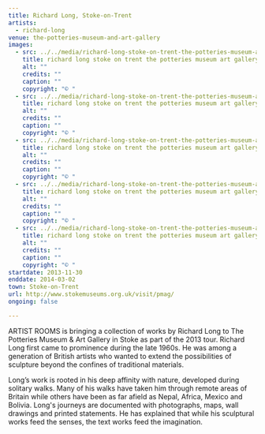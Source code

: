 ```yaml
---
title: Richard Long, Stoke-on-Trent
artists:
  - richard-long
venue: the-potteries-museum-and-art-gallery
images:
  - src: ../../media/richard-long-stoke-on-trent-the-potteries-museum-art-gallery-2013-11-30-0.webp
    title: richard long stoke on trent the potteries museum art gallery 2013 11 30 0
    alt: ""
    credits: ""
    caption: ""
    copyright: "© "
  - src: ../../media/richard-long-stoke-on-trent-the-potteries-museum-art-gallery-2013-11-30-1.webp
    title: richard long stoke on trent the potteries museum art gallery 2013 11 30 1
    alt: ""
    credits: ""
    caption: ""
    copyright: "© "
  - src: ../../media/richard-long-stoke-on-trent-the-potteries-museum-art-gallery-2013-11-30-2.webp
    title: richard long stoke on trent the potteries museum art gallery 2013 11 30 2
    alt: ""
    credits: ""
    caption: ""
    copyright: "© "
  - src: ../../media/richard-long-stoke-on-trent-the-potteries-museum-art-gallery-2013-11-30-3.webp
    title: richard long stoke on trent the potteries museum art gallery 2013 11 30 3
    alt: ""
    credits: ""
    caption: ""
    copyright: "© "
  - src: ../../media/richard-long-stoke-on-trent-the-potteries-museum-art-gallery-2013-11-30-4.webp
    title: richard long stoke on trent the potteries museum art gallery 2013 11 30 4
    alt: ""
    credits: ""
    caption: ""
    copyright: "© "
startdate: 2013-11-30
enddate: 2014-03-02
town: Stoke-on-Trent
url: http://www.stokemuseums.org.uk/visit/pmag/
ongoing: false

---
```


ARTIST ROOMS is bringing a collection of works by Richard Long to The Potteries Museum & Art Gallery in Stoke as part of the 2013 tour. Richard Long first came to prominence during the late 1960s. He was among a generation of British artists who wanted to extend the possibilities of sculpture beyond the confines of traditional materials.

Long’s work is rooted in his deep affinity with nature, developed during solitary walks. Many of his walks have taken him through remote areas of Britain while others have been as far afield as Nepal, Africa, Mexico and Bolivia. Long's journeys are documented with photographs, maps, wall drawings and printed statements. He has explained that while his sculptural works feed the senses, the text works feed the imagination.